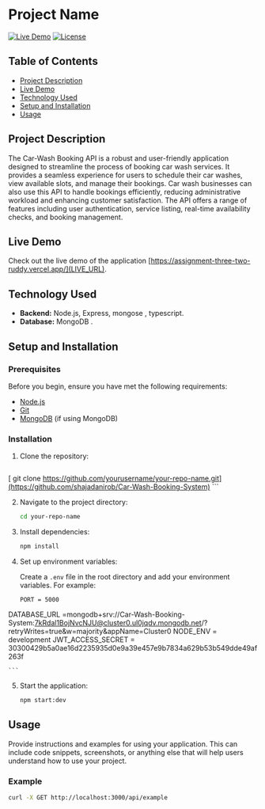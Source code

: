 # Project Name

[![Live Demo](https://img.shields.io/badge/demo-online-brightgreen)](LIVE_URL) [![License](https://img.shields.io/badge/license-MIT-blue.svg)](LICENSE)

## Table of Contents

- [Project Description](#project-description)
- [Live Demo](#live-demo)
- [Technology Used](#technology-used)
- [Setup and Installation](#setup-and-installation)
- [Usage](#usage)

## Project Description

The Car-Wash Booking API is a robust and user-friendly application designed to streamline the process of booking car wash services. It provides a seamless experience for users to schedule their car washes, view available slots, and manage their bookings. Car wash businesses can also use this API to handle bookings efficiently, reducing administrative workload and enhancing customer satisfaction. The API offers a range of features including user authentication, service listing, real-time availability checks, and booking management.

 

## Live Demo

Check out the live demo of the application [https://assignment-three-two-ruddy.vercel.app/](LIVE_URL).


## Technology Used

- **Backend:** Node.js, Express, mongose , typescript.
- **Database:** MongoDB .

## Setup and Installation

### Prerequisites

Before you begin, ensure you have met the following requirements:

- [Node.js](https://nodejs.org/en/download/)
- [Git](https://git-scm.com/book/en/v2/Getting-Started-Installing-Git)
- [MongoDB](https://www.mongodb.com/try/download/community) (if using MongoDB)

### Installation

1. Clone the repository:
    ```sh
  [  git clone https://github.com/yourusername/your-repo-name.git](https://github.com/shajadanirob/Car-Wash-Booking-System)
    ```

2. Navigate to the project directory:
    ```sh
    cd your-repo-name
    ```

3. Install dependencies:
    ```sh
    npm install
    ```

4. Set up environment variables:

    Create a `.env` file in the root directory and add your environment variables. For example:
    ```env
   PORT = 5000
DATABASE_URL =mongodb+srv://Car-Wash-Booking-System:7kRdal1BojNvcNJU@cluster0.ul0jqdv.mongodb.net/?retryWrites=true&w=majority&appName=Cluster0
NODE_ENV = development
JWT_ACCESS_SECRET = 30300429b5a0ae16d2235935d0e9a39e457e9b7834a629b53b549dde49af263f

    ```

5. Start the application:
    ```sh
    npm start:dev
    ```

## Usage

Provide instructions and examples for using your application. This can include code snippets, screenshots, or anything else that will help users understand how to use your project.

### Example

```sh
curl -X GET http://localhost:3000/api/example

